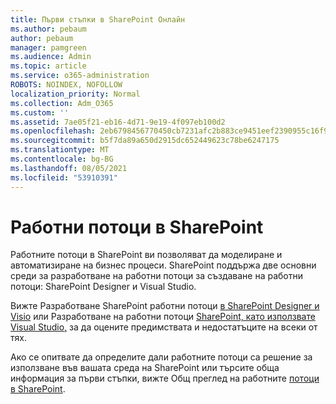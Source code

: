 ```yaml
---
title: Първи стъпки в SharePoint Онлайн
ms.author: pebaum
author: pebaum
manager: pamgreen
ms.audience: Admin
ms.topic: article
ms.service: o365-administration
ROBOTS: NOINDEX, NOFOLLOW
localization_priority: Normal
ms.collection: Adm_O365
ms.custom: ''
ms.assetid: 7ae05f21-eb16-4d71-9e19-4f097eb100d2
ms.openlocfilehash: 2eb6798456770450cb7231afc2b883ce9451eef2390955c16f9125014b41c489
ms.sourcegitcommit: b5f7da89a650d2915dc652449623c78be6247175
ms.translationtype: MT
ms.contentlocale: bg-BG
ms.lasthandoff: 08/05/2021
ms.locfileid: "53910391"
---
```

# <a name="workflows-in-sharepoint"></a>Работни потоци в SharePoint

Работните потоци в SharePoint ви позволяват да моделиране и автоматизиране на бизнес процеси. SharePoint поддържа две основни среди за разработване на работни потоци за създаване на работни потоци: SharePoint Designer и Visual Studio. 

Вижте Разработване SharePoint работни потоци [в SharePoint Designer и Visio](https://docs.microsoft.com/sharepoint/dev/general-development/develop-sharepoint-workflows-using-visual-studio) или Разработване на работни потоци [SharePoint, като използвате Visual Studio,](https://docs.microsoft.com/sharepoint/dev/general-development/develop-sharepoint-workflows-using-visual-studio) за да оцените предимствата и недостатъците на всеки от тях. 

Ако се опитвате да определите дали работните потоци са решение за използване във вашата среда на SharePoint или търсите обща информация за първи стъпки, вижте Общ преглед на работните [потоци в SharePoint](https://docs.microsoft.com/sharepoint/dev/general-development/get-started-with-workflows-in-sharepoint#overview-of-workflows-in-sharepoint).